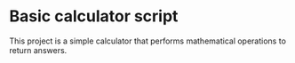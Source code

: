 # Basic calculator script 

This project is a simple calculator that performs mathematical operations to return answers.
